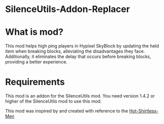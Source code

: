 # SilenceUtils-Addon-Replacer

# What is mod?
This mod helps high ping players in Hypixel SkyBlock by updating the held item when breaking blocks, alleviating the disadvantages they face.
Additionally, it eliminates the delay that occurs before breaking blocks, providing a better experience.

# Requirements
This mod is an addon for the SilenceUtils mod.
You need version 1.4.2 or higher of the SilenceUtils mod to use this mod.

This mod was inspired by and created with reference to the [Hot-Shirtless-Men](https://github.com/Rekteiru/Hot-Shirtless-Men)

